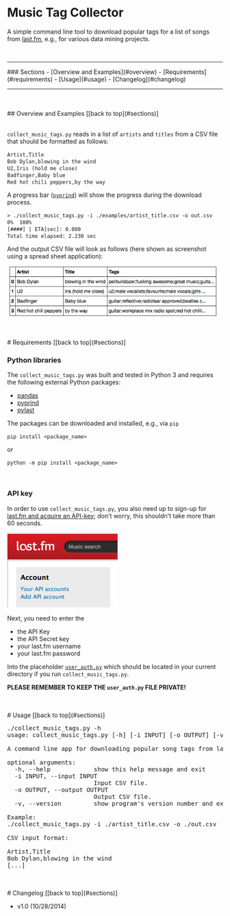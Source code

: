 # Music Tag Collector

A simple command line tool to download popular tags for a list of songs from [last.fm](http://www.last.fm), e.g., for various data mining projects.

<br>

<hr>
<a id='sections'></a>
### Sections
- [Overview and Examples](#overview)
- [Requirements](#requirements)
- [Usage](#usage)
- [Changelog](#changelog)

<hr>

<br>
<br>
<a id='overview'>
## Overview and Examples
[[back to top](#sections)]
<br>
<br>




`collect_music_tags.py` reads in a list of `artists` and `titles` from a CSV file that should be formatted as follows:

	Artist,Title
	Bob Dylan,blowing in the wind
	U2,Iris (hold me close)
	Badfinger,Baby blue
	Red hot chili peppers,by the way

A progress bar ([`pyprind`](https://github.com/rasbt/pyprind)) will show the progress during the download process. 

	> ./collect_music_tags.py -i ./examples/artist_title.csv -o out.csv
	0%  100%
	[####] | ETA[sec]: 0.000
	Total time elapsed: 2.230 sec

And the output CSV file will look as follows (here shown as screenshot using a spread sheet application):

![](./images/example.png)

<br>
<br>
<a id='requirements'>
# Requirements
[[back to top](#sections)]

### Python libraries

The `collect_music_tags.py` was built and tested in Python 3 and requires the following external Python packages:

- [pandas](http://pandas.pydata.org)
- [pyprind](https://github.com/rasbt/pyprind)
- [pylast](https://pypi.python.org/pypi/pylast/)

The packages can be downloaded and installed, e.g., via `pip`

	pip install <package_name>

or

	python -m pip install <package_name>

<br>


### API key

In order to use `collect_music_tags.py`, you also need up to sign-up for [last.fm and acquire an API-key](http://www.last.fm/api/account/create); don't worry, this shouldn't take more than 60 seconds.

![](./images/api_screen.png)

Next, you need to enter the 

- the API Key
- the API Secret key
- your last.fm username
- your last.fm password

Into the placeholder [`user_auth.py`](./user_auth.py) which should be located in your current directory if you run `collect_music_tags.py`.

**PLEASE REMEMBER TO KEEP THE `user_auth.py` FILE PRIVATE!**



<br>
<br>
<a id='usage'>
# Usage
[[back to top](#sections)]


<pre>
./collect_music_tags.py -h
usage: collect_music_tags.py [-h] [-i INPUT] [-o OUTPUT] [-v]

A command line app for downloading popular song tags from last.fm

optional arguments:
  -h, --help            show this help message and exit
  -i INPUT, --input INPUT
                        Input CSV file.
  -o OUTPUT, --output OUTPUT
                        Output CSV file.
  -v, --version         show program's version number and exit

Example:
./collect_music_tags.py -i ./artist_title.csv -o ./out.csv

CSV input format:

Artist,Title
Bob Dylan,blowing in the wind
[...]
</pre>

<br>
<br>
<a id='changelog'>
# Changelog
[[back to top](#sections)]

- v1.0 (10/28/2014)